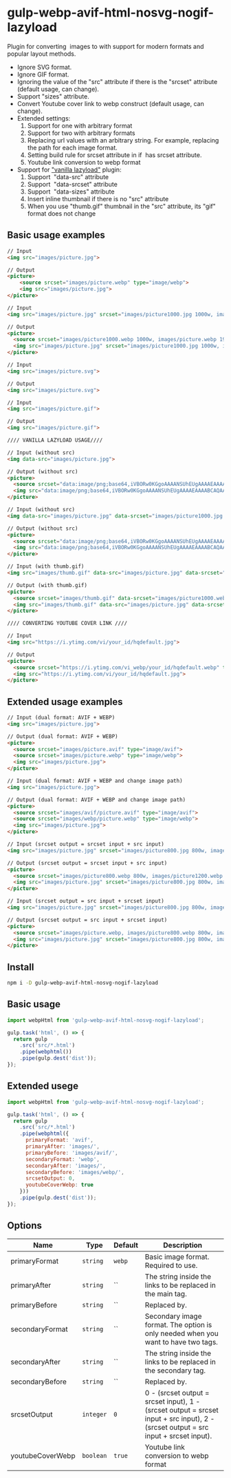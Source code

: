 # gulp-webp-avif-html-nosvg-nogif-lazyload

Plugin for converting <img> images to <picture> with support for modern formats and popular layout methods.
- Ignore SVG format. 
- Ignore GIF format.
- Ignoring the value of the "src" attribute if there is the "srcset" attribute (default usage, can change). 
- Support "sizes" attribute. 
- Convert Youtube cover link to webp construct (default usage, can change).
- Extended settings:
    1. Support for one <source> with arbitrary format
    2. Support for two <source> with arbitrary formats
    3. Replacing url values with an arbitrary string. For example, replacing the path for each image format.
    4. Setting build rule for srcset attribute in <picture> if <img> has srcset attribute.
    5. Youtube link conversion to webp format
- Support for ["vanilla lazyload"](https://www.andreaverlicchi.eu/vanilla-lazyload/) plugin: 
    1. Support <img> "data-src" attribute
    2. Support <img> "data-srcset" attribute
    3. Support <img> "data-sizes" attribute
    4. Insert inline thumbnail if there is no "src" attribute
    5. When you use "thumb.gif" thumbnail in the "src" attribute, its "gif" format does not change    


## Basic usage examples
```html
// Input
<img src="images/picture.jpg">

// Output
<picture>
    <source srcset="images/picture.webp" type="image/webp">
    <img src="images/picture.jpg">
</picture>

// Input
<img src="images/picture.jpg" srcset="images/picture1000.jpg 1000w, images/picture.jpg 1920w" sizes="(max-width: 768px) 100vw, 80vw">

// Output
<picture>
  <source srcset="images/picture1000.webp 1000w, images/picture.webp 1920w" sizes="(max-width: 768px) 100vw, 80vw" type="image/webp">
  <img src="images/picture.jpg" srcset="images/picture1000.jpg 1000w, images/picture.jpg 1920w" sizes="(max-width: 768px) 100vw, 80vw">
</picture>

// Input
<img src="images/picture.svg">

// Output
<img src="images/picture.svg">

// Input
<img src="images/picture.gif">

// Output
<img src="images/picture.gif">

//// VANILLA LAZYLOAD USAGE////

// Input (without src)
<img data-src="images/picture.jpg">

// Output (without src)
<picture>
  <source srcset="data:image/png;base64,iVBORw0KGgoAAAANSUhEUgAAAAEAAAABCAQAAAC1HAwCAAAAC0lEQVR42mNkYAAAAAYAAjCB0C8AAAAASUVORK5CYII=" data-srcset="images/picture.webp" type="image/webp">
  <img src="data:image/png;base64,iVBORw0KGgoAAAANSUhEUgAAAAEAAAABCAQAAAC1HAwCAAAAC0lEQVR42mNkYAAAAAYAAjCB0C8AAAAASUVORK5CYII="  data-src="images/picture.jpg">
</picture>

// Input (without src)
<img data-src="images/picture.jpg" data-srcset="images/picture1000.jpg 1000w, images/picture.jpg 1920w">

// Output (without src)
<picture>
  <source srcset="data:image/png;base64,iVBORw0KGgoAAAANSUhEUgAAAAEAAAABCAQAAAC1HAwCAAAAC0lEQVR42mNkYAAAAAYAAjCB0C8AAAAASUVORK5CYII=" data-srcset="images/picture1000.webp 1000w, images/picture.webp 1920w" type="image/webp">
  <img src="data:image/png;base64,iVBORw0KGgoAAAANSUhEUgAAAAEAAAABCAQAAAC1HAwCAAAAC0lEQVR42mNkYAAAAAYAAjCB0C8AAAAASUVORK5CYII="  data-src="images/picture.jpg" data-srcset="images/picture1000.jpg 1000w, images/picture.jpg 1920w">
</picture>

// Input (with thumb.gif)
<img src="images/thumb.gif" data-src="images/picture.jpg" data-srcset="images/picture1000.jpg 1000w, images/picture.jpg 1920w" sizes="(max-width: 768px) 100vw, 80vw">

// Output (with thumb.gif)
<picture>
  <source srcset="images/thumb.gif" data-srcset="images/picture1000.webp 1000w, images/picture.webp 1920w" sizes="(max-width: 768px) 100vw, 80vw" type="image/webp">
  <img src="images/thumb.gif" data-src="images/picture.jpg" data-srcset="images/picture1000.jpg 1000w, images/picture.jpg 1920w" sizes="(max-width: 768px) 100vw, 80vw">
</picture>

//// CONVERTING YOUTUBE COVER LINK ////

// Input
<img src="https://i.ytimg.com/vi/your_id/hqdefault.jpg">

// Output
<picture>
  <source srcset="https://i.ytimg.com/vi_webp/your_id/hqdefault.webp" type="image/webp">
  <img src="https://i.ytimg.com/vi/your_id/hqdefault.jpg">
</picture>
```

## Extended usage examples
```html
// Input (dual format: AVIF + WEBP)
<img src="images/picture.jpg">

// Output (dual format: AVIF + WEBP)
<picture>
  <source srcset="images/picture.avif" type="image/avif">
  <source srcset="images/picture.webp" type="image/webp">
  <img src="images/picture.jpg">
</picture>

// Input (dual format: AVIF + WEBP and change image path)
<img src="images/picture.jpg">

// Output (dual format: AVIF + WEBP and change image path)
<picture>
  <source srcset="images/avif/picture.avif" type="image/avif">
  <source srcset="images/webp/picture.webp" type="image/webp">
  <img src="images/picture.jpg">
</picture>

// Input (srcset output = srcset input + src input)
<img src="images/picture.jpg" srcset="images/picture800.jpg 800w, images/picture1200.jpg 1200w">

// Output (srcset output = srcset input + src input)
<picture>
  <source srcset="images/picture800.webp 800w, images/picture1200.webp 1200w, images/picture.webp" type="image/webp">
  <img src="images/picture.jpg" srcset="images/picture800.jpg 800w, images/picture1200.jpg 1200w">
</picture>

// Input (srcset output = src input + srcset input)
<img src="images/picture.jpg" srcset="images/picture800.jpg 800w, images/picture1200.jpg 1200w">

// Output (srcset output = src input + srcset input)
<picture>
  <source srcset="images/picture.webp, images/picture800.webp 800w, images/picture1200.webp 1200w" type="image/webp">
  <img src="images/picture.jpg" srcset="images/picture800.jpg 800w, images/picture1200.jpg 1200w">
</picture>
```

## Install
```bash
npm i -D gulp-webp-avif-html-nosvg-nogif-lazyload
```
## Basic usage
```js
import webpHtml from 'gulp-webp-avif-html-nosvg-nogif-lazyload';

gulp.task('html', () => {
  return gulp
    .src('src/*.html')
    .pipe(webphtml())
    .pipe(gulp.dest('dist'));
});
```
## Extended usege
```js
import webpHtml from 'gulp-webp-avif-html-nosvg-nogif-lazyload';

gulp.task('html', () => {
  return gulp
    .src('src/*.html')
    .pipe(webphtml({
      primaryFormat: 'avif',
      primaryAfter: 'images/',
      primaryBefore: 'images/avif/',
      secondaryFormat: 'webp',
      secondaryAfter: 'images/',
      secondaryBefore: 'images/webp/',
      srcsetOutput: 0,
      youtubeCoverWebp: true
    }))
    .pipe(gulp.dest('dist'));
});
```

## Options

| Name              | Type         | Default      | Description                                                                                                                             |
| ----------------- | ------------ | ------------ | --------------------------------------------------------------------------------------------------------------------------------------- |
| primaryFormat     | `string`     | `webp`       | Basic image format. Required to use.                                                                                                    |
| primaryAfter      | `string`     | ``           | The string inside the links to be replaced in the main <source> tag.                                                                    |
| primaryBefore     | `string`     | ``           | Replaced by.                                                                                                                            |
| secondaryFormat   | `string`     | ``           | Secondary image format. The option is only needed when you want to have two <source> tags.                                              |
| secondaryAfter    | `string`     | ``           | The string inside the links to be replaced in the secondary <source> tag.                                                               |
| secondaryBefore   | `string`     | ``           | Replaced by.                                                                                                                            |
| srcsetOutput      | `integer`    | `0`          | 0 - (srcset output = srcset input), 1 - (srcset output = srcset input + src input), 2 - (srcset output = src input + srcset input).     |
| youtubeCoverWebp  | `boolean`    | `true`       | Youtube link conversion to webp format                                                                                                  |
